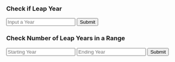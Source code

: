 <br>
<script>
function numberOfLeapYears(year1, year2) {

    result = document.getElementById("numberOfLeapYearsResult");

    fetch('https://music.nighthawkcodingsociety.tk/api/calendar/numberOfLeapYears/' + year1 + "-" + year2)
    .then(response => response.json())
    .then(data => {

        console.log(data);

        result.innerHTML = "Leap Years between " + year1 + "and " + year2 + ": " + data.numberOfLeapYears;

    })
}

function getYear1(){
    let inputYear1 = document.getElementById("inputYear1").value;
    return inputYear1;
}

function getYear2(){
    let inputYear2 = document.getElementById("inputYear2").value;
    return inputYear2;
}

function getYear(){
    let inputYear = document.getElementById("inputYear").value;
    return inputYear;
}


function isLeapYear() {
    let year = document.getElementById("inputYear").value;
    result = document.getElementById("isLeapYearResult");

    fetch('https://music.nighthawkcodingsociety.tk/api/calendar/isLeapYear/' + year)
    .then(response => response.json())
    .then(data => {

        console.log(data);
        document.getElementById(
          "isLeapYearResult"
        ).innerHTML = `${data.isLeapYear}`;
    
        result.innerHTML = "Is " + year + " a leap year: " + data.isLeapYear;

    })
}

</script>

### Check if Leap Year
<input id="inputYear" placeholder="Input a Year">
<button onclick="isLeapYear()">Submit</button>
<p id="isLeapYearResult"></p>

### Check Number of Leap Years in a Range
<input id="inputYear1" placeholder="Starting Year">
    <input id="inputYear2" placeholder="Ending Year">
    <button onclick="numberOfLeapYears(getYear1(), getYear2())">Submit</button>
<p id="numberOfLeapYearsResult"></p>
